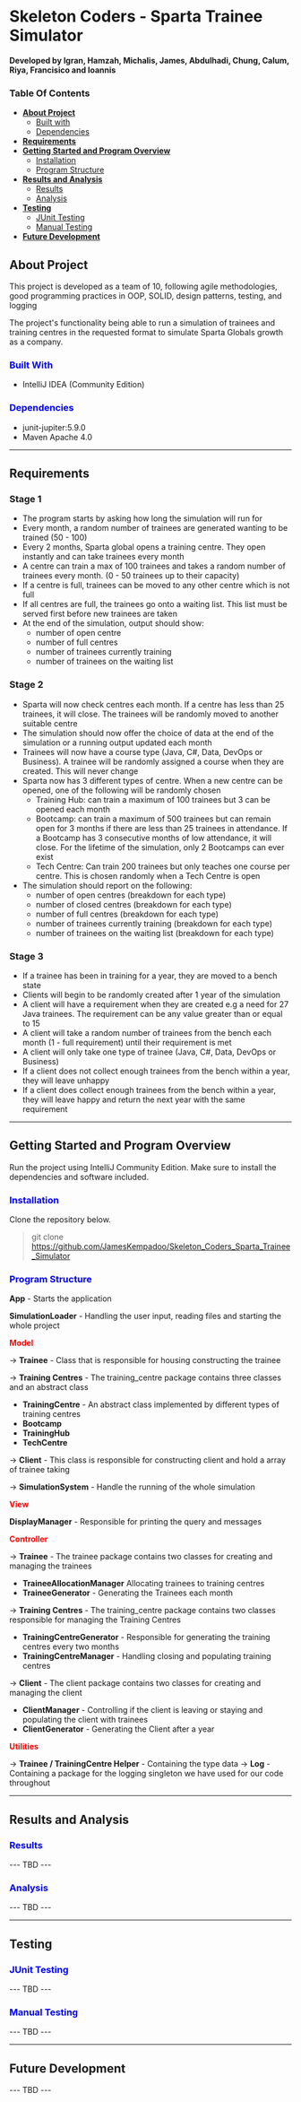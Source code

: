 # Skeleton Coders - Sparta Trainee Simulator

**Developed by Igran, Hamzah, Michalis, James, Abdulhadi, Chung, Calum, Riya, Francisico and Ioannis**

### **Table Of Contents**
* [**About Project**](#about-project)
  * [Built with](#built-with)
  * [Dependencies](#dependencies)
* [**Requirements**](#requirements)
* [**Getting Started and Program Overview**](#getting-started-and-program-overview)
  * [Installation](#installation)
  * [Program Structure](#program-structure)
* [**Results and Analysis**](#results-and-analysis)
  * [Results](#results)
  * [Analysis](#analysis)
* [**Testing**](#testing)
  * [JUnit Testing](#junit-testing)
  * [Manual Testing](#manual-testing)
* [**Future Development**](#future-development)


## About Project

This project is developed as a team of 10, following agile methodologies, good programming practices in OOP, SOLID, design patterns, testing, and logging

The project's functionality being able to run a simulation of trainees and training centres in the requested format to simulate Sparta Globals growth as a company.

### <span style="color: blue;">**Built With**</span>

* IntelliJ IDEA (Community Edition)

### <span style="color: blue;">**Dependencies**</span>

* junit-jupiter:5.9.0
* Maven Apache 4.0

***
## Requirements

### Stage 1
* The program starts by asking how long the simulation will run for
* Every month, a random number of trainees are generated wanting to be trained (50 - 100)
* Every 2 months, Sparta global opens a training centre. They open instantly and can take trainees every month
* A centre can train a max of 100 trainees and takes a random number of trainees every month. (0 - 50 trainees up to their capacity)
* If a centre is full, trainees can be moved to any other centre which is not full
* If all centres are full, the trainees go onto a waiting list. This list must be served first before new trainees are taken
* At the end of the simulation, output should show:
  * number of open centre
  * number of full centres
  * number of trainees currently training
  * number of trainees on the waiting list

### Stage 2
* Sparta will now check centres each month. If a centre has less than 25 trainees, it will close.  The trainees will be randomly moved to another
  suitable centre
* The simulation should now offer the choice of data at the end of the simulation or a running output updated each month
* Trainees will now have a course type (Java, C#, Data, DevOps or Business). A trainee will be randomly assigned a course when they are created. This
  will never change
* Sparta now has 3 different types of centre. When a new centre can be opened, one of the following will be randomly chosen
  * Training Hub: can train a maximum of 100 trainees but 3 can be opened each month
  * Bootcamp: can train a maximum of 500 trainees but can remain open for 3 months if there are less than 25 trainees in attendance. If a Bootcamp
    has 3 consecutive months of low attendance, it will close. For the lifetime of the simulation, only 2 Bootcamps can ever exist
  * Tech Centre: Can train 200 trainees but only teaches one course per centre. This is chosen randomly when a Tech Centre is open
* The simulation should report on the following:
  * number of open centres (breakdown for each type)
  * number of closed centres (breakdown for each type)
  * number of full centres (breakdown for each type)
  * number of trainees currently training (breakdown for each type)
  * number of trainees on the waiting list (breakdown for each type)

### Stage 3
* If a trainee has been in training for a year, they are moved to a bench state
* Clients will begin to be randomly created after 1 year of the simulation
* A client will have a requirement when they are created e.g a need for 27 Java trainees. The requirement can be any value greater than or equal to
  15
* A client will take a random number of trainees from the bench each month (1 - full requirement) until their requirement is met
* A client will only take one type of trainee (Java, C#, Data, DevOps or Business)
* If a client does not collect enough trainees from the bench within a year, they will leave unhappy
* If a client does collect enough trainees from the bench within a year, they will leave happy and return the next year with the same requirement

***

## Getting Started and Program Overview

Run the project using IntelliJ Community Edition.
Make sure to install the dependencies and software included.


### <span style="color: blue;">**Installation**</span>

Clone the repository below.
> git clone https://github.com/JamesKempadoo/Skeleton_Coders_Sparta_Trainee_Simulator

### <span style="color: blue;">**Program Structure**</span>

**App** - Starts the application

**SimulationLoader** - Handling the user input, reading files and starting the whole project

<span style="color: red;">__**Model**__</span>

→ **Trainee** - Class that is responsible for housing constructing the trainee

→ **Training Centres** - The training_centre package contains three classes and an abstract class
* **TrainingCentre** - An abstract class implemented by different types of training centres
* **Bootcamp**
* **TrainingHub**
* **TechCentre**

→ **Client** - This class is responsible for constructing client and hold a array of trainee taking

→ **SimulationSystem** - Handle the running of the whole simulation

<span style="color: red;">__**View**__</span>

**DisplayManager** - Responsible for printing the query and messages

<span style="color: red;">__**Controller**__</span>

→ **Trainee** - The trainee package contains two classes for creating and managing the trainees
* **TraineeAllocationManager** Allocating trainees to training centres
* **TraineeGenerator** - Generating the Trainees each month

→ **Training Centres** - The training_centre package contains two classes responsible for managing the Training Centres
* **TrainingCentreGenerator** - Responsible for generating the training centres every two months
* **TrainingCentreManager** - Handling closing and populating training centres

→ **Client** - The client package contains two classes for creating and managing the client
* **ClientManager** - Controlling if the client is leaving or staying and populating the client with trainees
* **ClientGenerator** - Generating the Client after a year


<span style="color: red;">**Utilities**</span>

→ **Trainee / TrainingCentre Helper** - Containing the type data
→ **Log** - Containing a package for the logging singleton we have used for our code throughout


***
##  Results and Analysis

### <span style="color: blue;">**Results**</span>

--- TBD ---

### <span style="color: blue;">**Analysis**</span>

--- TBD ---

***

## Testing

### <span style="color: blue;">**JUnit Testing**</span>

--- TBD ---

### <span style="color: blue;">**Manual Testing**</span>

--- TBD ---

***


## Future Development

--- TBD ---